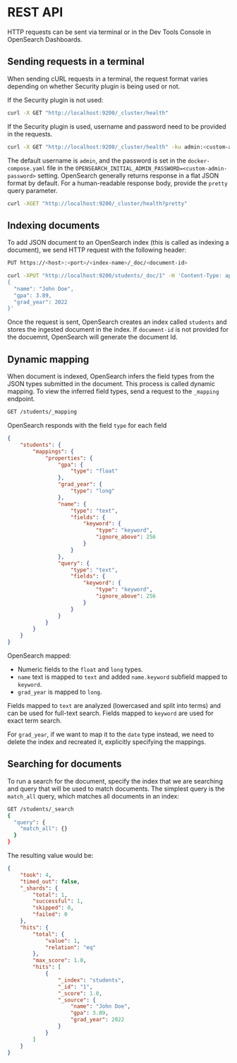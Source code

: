 # REST API

HTTP requests can be sent via terminal or in the Dev Tools Console in OpenSearch
Dashboards.

## Sending requests in a terminal

When sending cURL requests in a terminal, the request format varies depending on
whether Security plugin is being used or not.

If the Security plugin is not used:

```bash
curl -X GET "http://localhost:9200/_cluster/health"
```

If the Security plugin is used, username and password need to be provided in the
requests.

```bash
curl -X GET "http://localhost:9200/_cluster/health" -ku admin:<custom-admin-password>
```

The default username is `admin`, and the password is set in the
`docker-compose.yaml` file in the 
`OPENSEARCH_INITIAL_ADMIN_PASSWORD=<custom-admin-password>` setting. OpenSearch
generally returns response in a flat JSON format by default. For a
human-readable response body, provide the `pretty` query parameter.

```bash
curl -XGET "http://localhost:9200/_cluster/health?pretty"
```

## Indexing documents

To add JSON document to an OpenSearch index (this is called as indexing a
document), we send HTTP request with the following header:

```bash
PUT https://<host>:<port>/<index-name>/_doc/<document-id>

curl -XPUT "http://localhost:9200/students/_doc/1" -H 'Content-Type: application/json' -d'
{
  "name": "John Doe",
  "gpa": 3.89,
  "grad_year": 2022
}'
```

Once the request is sent, OpenSearch creates an index called `students` and
stores the ingested document in the index. If `document-id` is not provided for
the docuemnt, OpenSearch will generate the document Id.


## Dynamic mapping

When document is indexed, OpenSearch infers the field types from the JSON types
submitted in the document. This process is called dynamic mapping. To view the
inferred field types, send a request to the `_mapping` endpoint.

```bash
GET /students/_mapping
```

OpenSearch responds with the field `type` for each field

```json
{
    "students": {
        "mappings": {
            "properties": {
                "gpa": {
                    "type": "float"
                },
                "grad_year": {
                    "type": "long"
                },
                "name": {
                    "type": "text",
                    "fields": {
                        "keyword": {
                            "type": "keyword",
                            "ignore_above": 256
                        }
                    }
                },
                "query": {
                    "type": "text",
                    "fields": {
                        "keyword": {
                            "type": "keyword",
                            "ignore_above": 256
                        }
                    }
                }
            }
        }
    }
}
```

OpenSearch mapped:
- Numeric fields to the `float` and `long` types.
- `name` text is mapped to `text` and added `name.keyword` subfield mapped to
  `keyword`.
- `grad_year` is mapped to `long`.

Fields mapped to `text` are analyzed (lowercased and split into terms) and can
be used for full-text search. Fields mapped to `keyword` are used for exact term
search.

For `grad_year`, if we want to map it to the `date` type instead, we need to
delete the index and recreated it, explicitly specifying the mappings.

## Searching for documents

To run a search for the document, specify the index that we are searching and
query that will be used to match documents. The simplest query is the `match_all`
query, which matches all documents in an index:

```bash
GET /students/_search
{
  "query": {
    "match_all": {}
  }
}
```

The resulting value would be:

```json
{
    "took": 4,
    "timed_out": false,
    "_shards": {
        "total": 1,
        "successful": 1,
        "skipped": 0,
        "failed": 0
    },
    "hits": {
        "total": {
            "value": 1,
            "relation": "eq"
        },
        "max_score": 1.0,
        "hits": [
            {
                "_index": "students",
                "_id": "1",
                "_score": 1.0,
                "_source": {
                    "name": "John Doe",
                    "gpa": 3.89,
                    "grad_year": 2022
                }
            }
        ]
    }
}
```



